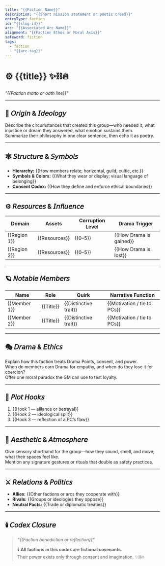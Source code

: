 ```yaml
---
title: "{{Faction Name}}"
description: "{{Short mission statement or poetic creed}}"
entryType: faction
id: "{{slug-id}}"
arc: "{{Associated Arc Name}}"
alignment: "{{Faction Ethos or Moral Axis}}"
safeword: fiction
tags:
  - faction
  - "{{arc-tag}}"
---
```


# ⚙️ {{title}} ✨⛓️🔥  
*"{{Faction motto or oath line}}"*  

---

## 🧭 𝘖𝘳𝘪𝘨𝘪𝘯 & 𝘐𝘥𝘦𝘰𝘭𝘰𝘨𝘺  
Describe the circumstances that created this group—who needed it, what injustice or dream they answered, what emotion sustains them.  
Summarize their philosophy in one clear sentence, then echo it as poetry.  

---

## 🕸️ 𝘚𝘵𝘳𝘶𝘤𝘵𝘶𝘳𝘦 & 𝘚𝘺𝘮𝘣𝘰𝘭𝘴  
- **Hierarchy:** {{How members relate; horizontal, guild, cultic, etc.}}  
- **Symbols & Colors:** {{What they wear or display; visual language of belonging}}  
- **Consent Codex:** {{How they define and enforce ethical boundaries}}  

---

## ⚙️ 𝘙𝘦𝘴𝘰𝘶𝘳𝘤𝘦𝘴 & 𝘐𝘯𝘧𝘭𝘶𝘦𝘯𝘤𝘦  
| Domain | Assets | Corruption Level | Drama Trigger |
|---------|---------|-----------------|----------------|
| {{Region 1}} | {{Resources}} | {{0–5}} | {{How Drama is gained}} |
| {{Region 2}} | {{Resources}} | {{0–5}} | {{How Drama is lost}} |

---

## 🪐 𝘕𝘰𝘵𝘢𝘣𝘭𝘦 𝘔𝘦𝘮𝘣𝘦𝘳𝘴  
| Name | Role | Quirk | Narrative Function |
|------|------|-------|--------------------|
| {{Member 1}} | {{Title}} | {{Distinctive trait}} | {{Motivation / tie to PCs}} |
| {{Member 2}} | {{Title}} | {{Distinctive trait}} | {{Motivation / tie to PCs}} |

---

## 🎭 𝘋𝘳𝘢𝘮𝘢 & 𝘌𝘵𝘩𝘪𝘤𝘴  
Explain how this faction treats Drama Points, consent, and power.  
When do members earn Drama for empathy, and when do they lose it for coercion?  
Offer one moral paradox the GM can use to test loyalty.  

---

## 🧩 𝘗𝘭𝘰𝘵 𝘏𝘰𝘰𝘬𝘴  
1. {{Hook 1 — alliance or betrayal}}  
2. {{Hook 2 — ideological split}}  
3. {{Hook 3 — reflection of a PC’s flaw}}  

---

## 💋 𝘈𝘦𝘴𝘵𝘩𝘦𝘵𝘪𝘤 & 𝘈𝘵𝘮𝘰𝘴𝘱𝘩𝘦𝘳𝘦  
Give sensory shorthand for the group—how they sound, smell, and move; what their spaces feel like.  
Mention any signature gestures or rituals that double as safety practices.  

---

## ⚔️ 𝘙𝘦𝘭𝘢𝘵𝘪𝘰𝘯𝘴 & 𝘗𝘰𝘭𝘪𝘵𝘪𝘤𝘴  
- **Allies:** {{Other factions or arcs they cooperate with}}  
- **Rivals:** {{Groups or ideologies they oppose}}  
- **Neutral Pacts:** {{Trade or diplomatic treaties}}  

---

## 🕯️ 𝘊𝘰𝘥𝘦𝘹 𝘊𝘭𝘰𝘴𝘶𝘳𝘦  
> *“{{Faction benediction or reflection}}”*  
>  
> 🕯️ **All factions in this codex are fictional covenants.**  
> Their power exists only through consent and imagination. ✨⛓️🔥